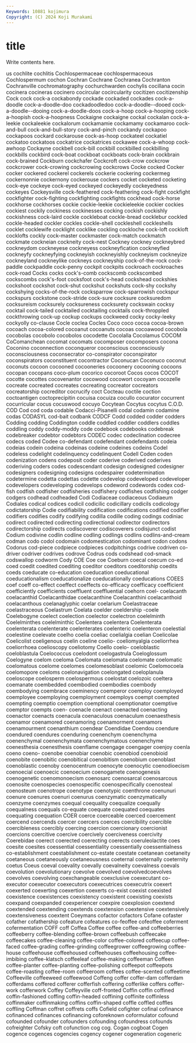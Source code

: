 ```yaml
---
Keywords: 10881 kojimura
Copyright: (C) 2024 Koji Murakami
---
```


# title

Write contents here.



us cochlite cochlitis Cochlospermaceae cochlospermaceous
Cochlospermum cochon Cochran Cochrane Cochranea Cochranton Cochranville cochromatography cochurchwarden cochylis
cocillana cocin cocinera cocineras cocinero cocircular cocircularity cocitizen cocitizenship Cock
cock cock-a cockabondy cockade cockaded cockades cock-a-doodle cock-a-doodle-doo cockadoodledoo cock-a-doodle--dooed
cock-a-doodle--dooing cock-a-doodle-doos cock-a-hoop cock-a-hooping cock-a-hoopish cock-a-hoopness Cockaigne cockaigne cockal cockalan
cock-a-leekie cockaleekie cockalorum cockamamie cockamamy cockamaroo cock-and-bull cock-and-bull-story cock-and-pinch cockandy
cockapoo cockapoos cockard cockarouse cock-as-hoop cockateel cockatiel cockatoo cockatoos cockatrice
cockatrices cockawee cock-a-whoop cock-awhoop Cockayne cockbell cock-bill cockbill cockbilled cockbilling
cockbills cockbird cock-boat cockboat cockboats cock-brain cockbrain cock-brained Cockburn cockchafer
Cockcroft cock-crow cockcrow cockcrower cock-crowing cockcrowing cockcrows Cocke cocked Cocker
cocker cockered cockerel cockerels cockerie cockering cockermeg cockernonnie cockernony cockerouse
cockers cocket cocketed cocketing cock-eye cockeye cock-eyed cockeyed cockeyedly cockeyedness
cockeyes Cockeysville cock-feathered cock-feathering cock-fight cockfight cockfighter cock-fighting cockfighting cockfights
cockhead cock-horse cockhorse cockhorses cockie cockie-leekie cockieleekie cockier cockies cockiest
cockily cockiness cockinesses cocking cockish cockishly cockishness cock-laird cockle cockleboat
cockle-bread cocklebur cockled cockle-headed cockler cockles cockle-shell cockleshell cockleshells cocklet
cocklewife cocklight cocklike cockling cockloche cock-loft cockloft cocklofts cockly cock-master
cockmaster cock-match cockmatch cockmate cockneian cockneity cock-nest Cockney cockney cockneybred
cockneydom cockneyese cockneyess cockneyfication cockneyfied cockneyfy cockneyfying cockneyish cockneyishly cockneyism
cockneyize cockneyland cockneylike cockneys cockneyship cock-of-the-rock cock-paddle cockpaddle cock-penny cockpit
cockpits cockroach cockroaches cock-road Cocks cocks cock's-comb cockscomb cockscombed cockscombs
cock's-foot cocksfoot cock's-head cockshead cockshies cockshoot cockshot cock-shut cockshut cockshuts
cock-shy cockshy cockshying cocks-of-the-rock cocksparrow cock-sparrowish cockspur cockspurs cockstone cock-stride
cock-sure cocksure cocksuredom cocksureism cocksurely cocksureness cocksurety cockswain cocksy cocktail
cock-tailed cocktailed cocktailing cocktails cock-throppled cockthrowing cock-up cockup cockups cockweed
cocky cocky-leeky cockyolly co-clause Cocle coclea Cocles Coco coco cocoa
cocoa-brown cocoach cocoa-colored cocoanut cocoanuts cocoas cocoawood cocobola cocobolas cocobolo
cocobolos cocodette Cocolalla Cocolamus COCOM CoComanchean cocomat cocomats cocomposer cocomposers
cocona Coconino coconnection coconqueror coconscious coconsciously coconsciousness coconsecrator co-conspirator coconspirator
coconspirators coconstituent cocontractor Coconucan Coconuco coconut coconuts cocoon cocooned cocooneries
cocoonery cocooning cocoons cocopan cocopans coco-plum cocorico cocoroot Cocos cocos
COCOT cocotte cocottes cocovenantor cocowood cocowort cocoyam cocozelle cocreate cocreated
cocreates cocreating cocreator cocreators cocreatorship cocreditor cocrucify coct Cocteau coctile
coction coctoantigen coctoprecipitin cocuisa cocuiza cocullo cocurator cocurrent cocurricular cocus
cocuswood cocuyo Cocytean Cocytus cocytus C.O.D. COD Cod cod coda
codable Codacci-Pisanelli codal codamin codamine codas CODASYL cod-bait codbank CODCF
Codd codded codder codders Codding codding Coddington coddle coddled coddler
coddlers coddles coddling coddy coddy-moddy code codebook codebooks codebreak codebreaker
codebtor codebtors CODEC codec codeclination codecree codecs coded Codee co-defendant
codefendant codefendants codeia codeias codein codeina codeinas codeine codeines codeins
Codel codeless codelight codelinquency codelinquent Codell Coden coden codenization codens
codeposit coder coderive coderived coderives coderiving coders codes codescendant codesign
codesigned codesigner codesigners codesigning codesigns codespairer codetermination codetermine codetta codettas
codette codevelop codeveloped codeveloper codevelopers codeveloping codevelops codeword codewords codex
cod-fish codfish codfisher codfisheries codfishery codfishes codfishing codger codgers codhead
codheaded Codi Codiaceae codiaceous Codiaeum Codiales codical codices codicil codicilic
codicillary codicils codicology codictatorship Codie codifiability codification codifications codified codifier
codifiers codifies codify codifying codilla codille coding codings codiniac codirect
codirected codirecting codirectional codirector codirectors codirectorship codirects codiscoverer codiscoverers codisjunct
codist Codium codivine codlin codline codling codlings codlins codlins-and-cream codman
codo codol codomain codomestication codominant codon codons Codorus cod-piece codpiece
codpieces codpitchings codrive codriven co-driver codriver codrives codrove Codrus cods
codshead cod-smack codswallop codworm Cody COE Coe coe Coeburn coecal
coecum co-ed coed coedit coedited coediting coeditor coeditors coeditorship coedits
coeds coeducate co-education coeducation coeducational coeducationalism coeducationalize coeducationally coeducations COEES
coef coeff co-effect coeffect coeffects co-efficacy coefficacy coefficient coefficiently coefficients
coeffluent coeffluential coehorn coel- coelacanth coelacanthid Coelacanthidae coelacanthine Coelacanthini coelacanthoid
coelacanthous coelanaglyphic coelar coelarium Coelastraceae coelastraceous Coelastrum Coelata coelder coeldership
-coele Coelebogyne coelect coelection coelector coelectron coelelminth Coelelminthes coelelminthic Coelentera
coelentera Coelenterata coelenterata coelenterate coelenterates coelenteric coelenteron coelestial coelestine coelevate
coelho coelia coeliac coelialgia coelian Coelicolae Coelicolist coeligenous coelin coeline
coelio- coeliomyalgia coeliorrhea coeliorrhoea coelioscopy coeliotomy Coello coelo- coeloblastic coeloblastula
Coelococcus coelodont coelogastrula Coeloglossum Coelogyne coelom coeloma Coelomata coelomata coelomate
coelomatic coelomatous coelome coelomes coelomesoblast coelomic Coelomocoela coelomopore coeloms coelonavigation
coelongated coeloplanula coeloscope coelosperm coelospermous coelostat coelozoic coeltera coemanate coembedded
coembodied coembodies coembody coembodying coembrace coeminency coemperor coemploy coemployed coemployee
coemploying coemployment coemploys coempt coempted coempting coemptio coemption coemptional coemptionator
coemptive coemptor coempts coen- coenacle coenact coenacted coenacting coenactor coenacts
coenacula coenaculous coenaculum coenaesthesis coenamor coenamored coenamoring coenamorment coenamors coenamourment
coenanthium coendear Coendidae Coendou coendure coendured coendures coenduring coenenchym coenenchyma
coenenchymal coenenchymata coenenchymatous coenenchyme coenesthesia coenesthesis coenflame coengage coengager coenjoy
coenla coeno coeno- coenobe coenobiar coenobic coenobiod coenobioid coenobite coenobitic
coenobitical coenobitism coenobium coenoblast coenoblastic coenoby coenocentrum coenocyte coenocytic coenodioecism
coenoecial coenoecic coenoecium coenogamete coenogenesis coenogenetic coenomonoecism coenosarc coenosarcal coenosarcous
coenosite coenospecies coenospecific coenospecifically coenosteal coenosteum coenotrope coenotype coenotypic coenthrone
coenunuri coenure coenures coenuri coenurus coenzymatic coenzymatically coenzyme coenzymes coequal
coequality coequalize coequally coequalness coequals co-equate coequate coequated coequates coequating
coequation COER coerce coerceable coerced coercement coercend coercends coercer coercers
coerces coercibility coercible coercibleness coercibly coercing coercion coercionary coercionist coercions
coercitive coercive coercively coerciveness coercivity Coerebidae coerect coerected coerecting coerects
coeruleolactite coes coesite coesites coessential coessentiality coessentially coessentialness co-establishment coestablishment
co-estate coestate coetanean coetaneity coetaneous coetaneously coetaneousness coeternal coeternally coeternity
coetus Coeus coeval coevality coevally coevalneity coevalness coevals coevolution coevolutionary
coevolve coevolved coevolvedcoevolves coevolves coevolving coexchangeable coexclusive coexecutant co-executor coexecutor
coexecutors coexecutrices coexecutrix coexert coexerted coexerting coexertion coexerts co-exist coexist
coexisted coexistence coexistences coexistency coexistent coexisting coexists coexpand coexpanded coexperiencer
coexpire coexplosion coextend coextended coextending coextends coextension coextensive coextensively coextensiveness
coextent Coeymans cofactor cofactors Cofane cofaster cofather cofathership cofeature cofeatures
co-feoffee cofeoffee coferment cofermentation COFF coff Coffea Coffee coffee coffee-and
coffeeberries coffeeberry coffee-blending coffee-brown coffeebush coffeecake coffeecakes coffee-cleaning coffee-color coffee-colored
coffeecup coffee-faced coffee-grading coffee-grinding coffeegrower coffeegrowing coffee-house coffeehouse coffeehoused coffeehouses
coffeehousing coffee-imbibing coffee-klatsch coffeeleaf coffee-making coffeeman Coffeen coffee-planter coffee-planting coffee-polishing
coffeepot coffeepots coffee-roasting coffee-room coffeeroom coffees coffee-scented coffeetime Coffeeville coffeeweed
coffeewood Coffeng coffer coffer-dam cofferdam cofferdams coffered cofferer cofferfish coffering
cofferlike coffers coffer-work cofferwork Coffey Coffeyville coff-fronted Coffin coffin coffined
coffin-fashioned coffing coffin-headed coffining coffinite coffinless coffinmaker coffinmaking coffins coffin-shaped
coffle coffled coffles coffling Coffman coffret coffrets coffs Cofield cofighter
cofinal cofinance cofinanced cofinances cofinancing coforeknown coformulator cofound cofounded cofounder
cofounders cofounding cofoundress cofounds cofreighter Cofsky coft cofunction cog cog.
Cogan cogboat Cogen cogence cogences cogencies cogency cogener cogeneration cogeneric
